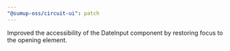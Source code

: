 ```yaml
---
"@sumup-oss/circuit-ui": patch
---
```


Improved the accessibility of the DateInput component by restoring focus to the opening element.
